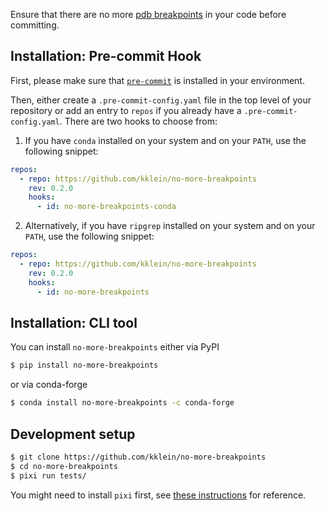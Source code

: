 Ensure  that there are no more
[pdb breakpoints](https://docs.python.org/3/library/functions.html#breakpoint)
in your code before committing.

## Installation: Pre-commit Hook

First, please make sure that
[`pre-commit`](https://github.com/pre-commit/pre-commit) is installed
in your environment.


Then, either create a `.pre-commit-config.yaml` file in the top level
of your repository or add an entry to `repos` if you already have a
`.pre-commit-config.yaml`. There are two hooks to choose from:

1. If you have `conda` installed on your system and on your `PATH`, use the following snippet:

  ```yml
  repos:
    - repo: https://github.com/kklein/no-more-breakpoints
      rev: 0.2.0
      hooks:
        - id: no-more-breakpoints-conda
  ```

2. Alternatively, if you have `ripgrep` installed on your system and
on your `PATH`, use the following snippet:

  ```yml
  repos:
    - repo: https://github.com/kklein/no-more-breakpoints
      rev: 0.2.0
      hooks:
        - id: no-more-breakpoints
  ```


## Installation: CLI tool

You can install `no-more-breakpoints` either via PyPI

```bash
$ pip install no-more-breakpoints
```

or via conda-forge

```bash
$ conda install no-more-breakpoints -c conda-forge
```

## Development setup

```bash
$ git clone https://github.com/kklein/no-more-breakpoints
$ cd no-more-breakpoints
$ pixi run tests/
```

You might need to install `pixi` first, see [these
instructions](https://github.com/prefix-dev/pixi?tab=readme-ov-file#installation)
for reference.
